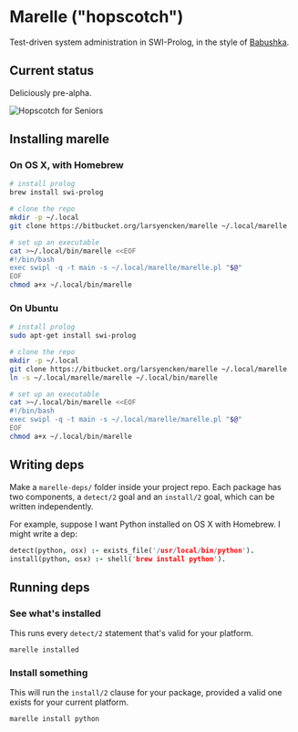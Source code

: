 # Marelle ("hopscotch")

Test-driven system administration in SWI-Prolog, in the style of [Babushka](https://github.com/babushka/babushka).

## Current status

Deliciously pre-alpha.

![Hopscotch for Seniors](https://bytebucket.org/larsyencken/marelle/wiki/img/HopscotchForSeniors.jpg)

## Installing marelle

### On OS X, with Homebrew

```bash
# install prolog
brew install swi-prolog

# clone the repo
mkdir -p ~/.local
git clone https://bitbucket.org/larsyencken/marelle ~/.local/marelle

# set up an executable
cat >~/.local/bin/marelle <<EOF
#!/bin/bash
exec swipl -q -t main -s ~/.local/marelle/marelle.pl "$@"
EOF
chmod a+x ~/.local/bin/marelle
```

### On Ubuntu

```bash
# install prolog
sudo apt-get install swi-prolog

# clone the repo
mkdir -p ~/.local
git clone https://bitbucket.org/larsyencken/marelle ~/.local/marelle
ln -s ~/.local/marelle/marelle ~/.local/bin/marelle

# set up an executable
cat >~/.local/bin/marelle <<EOF
#!/bin/bash
exec swipl -q -t main -s ~/.local/marelle/marelle.pl "$@"
EOF
chmod a+x ~/.local/bin/marelle
```

## Writing deps

Make a `marelle-deps/` folder inside your project repo. Each package has two components, a `detect/2` goal and an `install/2` goal, which can be written independently.

For example, suppose I want Python installed on OS X with Homebrew. I might write a dep:

```prolog
detect(python, osx) :- exists_file('/usr/local/bin/python').
install(python, osx) :- shell('brew install python').
```

## Running deps

### See what's installed

This runs every `detect/2` statement that's valid for your platform.

`marelle installed`

### Install something

This will run the `install/2` clause for your package, provided a valid one exists for your current platform.

`marelle install python`
